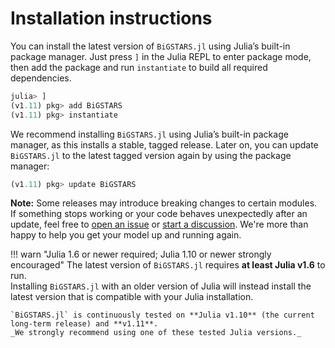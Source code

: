 # Installation instructions

You can install the latest version of `BiGSTARS.jl` using Julia’s built-in package manager. Just press `]` in the Julia REPL to enter package mode, then add the package and run `instantiate` to build all required dependencies.


```julia
julia> ]
(v1.11) pkg> add BiGSTARS
(v1.11) pkg> instantiate
```

We recommend installing `BiGSTARS.jl` using Julia’s built-in package manager, as this installs a stable, tagged release.  Later on, you can update `BiGSTARS.jl` to the latest tagged version again by using the package manager:


```julia
(v1.11) pkg> update BiGSTARS
```

**Note:** Some releases may introduce breaking changes to certain modules.  
If something stops working or your code behaves unexpectedly after an update, feel free to [open an issue](https://github.com/subhk/BiGSTARS.jl/issues) or [start a discussion](https://github.com/subhk/BiGSTARS.jl/discussions).  We're more than happy to help you get your model up and running again.


!!! warn "Julia 1.6 or newer required; Julia 1.10 or newer strongly encouraged"
    The latest version of `BiGSTARS.jl` requires **at least Julia v1.6** to run.  
    Installing `BiGSTARS.jl` with an older version of Julia will instead install the latest version that is compatible with your Julia installation.

    `BiGSTARS.jl` is continuously tested on **Julia v1.10** (the current long-term release) and **v1.11**.  
    _We strongly recommend using one of these tested Julia versions._
